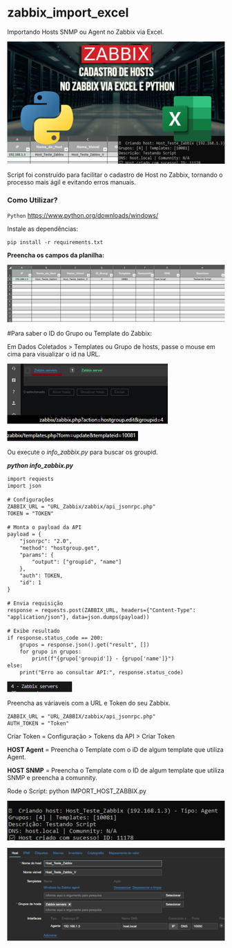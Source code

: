 # zabbix_import_excel
Importando Hosts SNMP ou Agent no Zabbix via Excel.

![Title](imagens/excelZabbix.png)

Script foi construído para facilitar o cadastro de Host no Zabbix, tornando o processo mais ágil e evitando erros manuais.


### Como Utilizar?

`Python` https://www.python.org/downloads/windows/

Instale as dependências:
```
pip install -r requirements.txt
```



**Preencha os campos da planilha:**

![Title](imagens/1.png)

#Para saber o ID do Grupo ou Template do Zabbix:

Em Dados Coletados > Templates ou Grupo de hosts, passe o mouse em cima para visualizar o id na URL.

![Title](imagens/4.png)

![Title](imagens/2.png)

Ou execute o *info_zabbix.py* para buscar os groupid.

***python info_zabbix.py***
```
import requests
import json

# Configurações
ZABBIX_URL = "URL_Zabbix/zabbix/api_jsonrpc.php"
TOKEN = "TOKEN"

# Monta o payload da API
payload = {
    "jsonrpc": "2.0",
    "method": "hostgroup.get",
    "params": {
        "output": ["groupid", "name"]
    },
    "auth": TOKEN,
    "id": 1
}

# Envia requisição
response = requests.post(ZABBIX_URL, headers={"Content-Type": "application/json"}, data=json.dumps(payload))

# Exibe resultado
if response.status_code == 200:
    grupos = response.json().get("result", [])
    for grupo in grupos:
        print(f"{grupo['groupid']} - {grupo['name']}")
else:
    print("Erro ao consultar API:", response.status_code)
```

![Title](imagens/7.png)



Preencha as váriaveis com a URL e Token do seu Zabbix.
```
ZABBIX_URL = "URL_ZABBIX/zabbix/api_jsonrpc.php"
AUTH_TOKEN = "Token"
```


Criar Token = Configuração > Tokens da API > Criar Token


**HOST Agent** = Preencha o Template com o iD de algum template que utiliza Agent.

**HOST SNMP** = Preencha o Template com o ID de algum template que utiliza SNMP e preencha a comunnity.


Rode o Script: python IMPORT_HOST_ZABBIX.py

![Title](imagens/5.png)

![Title](imagens/6.png)



